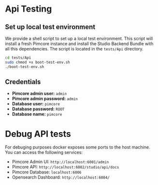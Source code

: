 # Api Testing

## Set up local test environment
We provide a shell script to set up a local test environment. This script will install a fresh Pimcore instance and install the Studio Backend Bundle with all this dependencies. The script is located in the `tests/Api` directory.

```bash
cd tests/Api
sudo chmod +x boot-test-env.sh
./boot-test-env.sh
```


## Credentials

- **Pimcore admin user:** `admin`
- **Pimcore admin password:** `admin`
- **Database user:** `pimcore`
- **Database password:** `ROOT`
- **Database name:** `pimcore`

# Debug API tests
For debuging purposes docker exposes some ports to the host machine. You can access the following services:

- Pimcore Admin UI: `http://localhost:6001/admin`
- Pimcore API: `http://localhost:6002/studio/api/docs`
- Pimcore Database: `localhost:6006`
- Opensearch Dashboard: `http://localhost:6004/`




